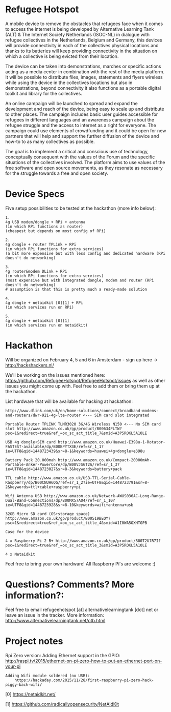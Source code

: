 # Refugee Hotspot

A mobile device to remove the obstacles that refugees face when it comes to access the internet is being developed by Alternative Learning Tank (ALT) & The Internet Society Netherlands (ISOC-NL) in dialogue with refugee collectives in the Netherlands, Belgium and Germany, this devices will provide connectivity in each of the collectives physical locations and thanks to its batteries will keep providing connectivity in the situation on which a collective is being evicted from their location. 

The device can be taken into demonstrations, marches or specific actions acting as a media center in combination with the rest of the media platform. It will be possible to distribute files, images, statements and flyers wireless while using the device in the collectives locations but also in demonstrations, beyond connectivity  it also functions as a portable digital toolkit and library for the collectives.  

An online campaign will be launched to spread and expand the development and reach of the device, being easy to scale up and distribute to other places. The campaign includes basic user guides accessible for refugees in different languages and an awareness campaign about the refugee struggle and the access to internet as a right for everyone. The campaign could use elements of crowdfunding and it could be open for new partners that will help and support the further diffusion of the device and how-to to as many collectives as possible.

The goal is to implement a critical and conscious use of technology, conceptually consequent with the values of the Forum and the specific situations of the collectives involved. The platform aims to use values of the free software and open source movements, as they resonate as necessary for the struggle towards a free and open society.

# Device Specs

Five setup possibilities to be tested at the hackathon (more info below):
    
    1.
    4g USB modem/dongle + RPi + antenna
    (in which RPi functions as router)
    (cheapest but depends on most config of RPi)

    2.
    4g dongle + router TPLink + RPi 
    (in which RPi functions for extra services)    
    (a bit more expensive but with less config and dedicated hardware (RPi doesn't do networking)
    
    3.
    4g router&modem DLink + RPi
    (in which RPi functions for extra services)
    (most expensive but with integrated dongle, modem and router (RPi doesn't do networking)
    # assumption is that this is pretty much a ready-made solution
    
    4. 
    4g dongle + netaidkit [0][1] + RPi
    (in which services run on RPi)

    5.
    4g dongle + netaidkit [0][1]
    (in which services run on netaidkit)




# Hackathon

Will be organized on February 4, 5 and 6 in Amsterdam - sign up here -> http://hackshackers.nl/

We'll be working on the issues mentioned here: https://github.com/RefugeeHotspot/RefugeeHotspot/issues
as well as other issues you might come up with. Feel free to add them or bring them up at the hackathon.

List hardware that will be available for hacking at hackathon:

    http://www.dlink.com/uk/en/home-solutions/connect/broadband-modems-and-routers/dwr-921-4g-lte-router <--- SIM card slot integrated
    
    Portable Router TP­LINK TL­MR3020 3G/4G Wireless N150 <--- No SIM card slot http://www.amazon.co.uk/gp/product/B00634PLTW?psc=1&redirect=true&ref_=ox_sc_act_title_7&smid=A3P5ROKL5A1OLE
    
    USB 4g dongle+SIM card http://www.amazon.co.uk/Huawei-E398u-1-Rotator-FASTEST-available/dp/B00BPYTX4E/ref=sr_1_1?ie=UTF8&qid=1448723439&sr=8-1&keywords=huawei+4g+dongle+e398u
    
    Battery Pack 20.000mah http://www.amazon.co.uk/Compact-20000mAh-Portable-Anker-PowerCore/dp/B00VJSGT2A/ref=sr_1_3?ie=UTF8&qid=1448723027&sr=8-3&keywords=battery+pack
    
    TTL cable http://www.amazon.co.uk/USB-TTL-Serial-Cable-Raspberry/dp/B00CNUH6QG/ref=sr_1_2?ie=UTF8&qid=1448723791&sr=8-2&keywords=ttl+cable+raspberry+pi
    
    Wifi Antenna USB http://www.amazon.co.uk/Network-AWUS036AC-Long-Range-Dual-Band-Connections/dp/B00MX57AO4/ref=sr_1_10?ie=UTF8&qid=1448723928&sr=8-10&keywords=wifi+antenna+usb
    
    32GB Micro SD card (OS+storage space) http://www.amazon.co.uk/gp/product/B00519BEQY?psc=1&redirect=true&ref_=ox_sc_act_title_4&smid=A1I0WA5OXHTGPB
    
    Case for the device
    
    4 x Raspberry Pi 2 B+ http://www.amazon.co.uk/gp/product/B00T2U7R7I?psc=1&redirect=true&ref_=ox_sc_act_title_3&smid=A3P5ROKL5A1OLE
    
    4 x Netaidkit

Feel free to bring your own hardware! All Raspberry Pi's are welcome :)

# Questions? Comments? More information?:

Feel free to email refugeehotspot [at] alternativelearningtank [dot] net or leave an issue in the tracker.
More information: http://www.alternativelearningtank.net/otb.html



# Project notes
Rpi Zero version:
    Adding Ethernet support in the GPIO:
        http://raspi.tv/2015/ethernet-on-pi-zero-how-to-put-an-ethernet-port-on-your-pi
        
    Adding Wifi module soldered (no USB):
        https://hackaday.com/2015/11/28/first-raspberry-pi-zero-hack-piggy-back-wifi/



[0] https://netaidkit.net/

[1] https://github.com/radicallyopensecurity/NetAidKit
